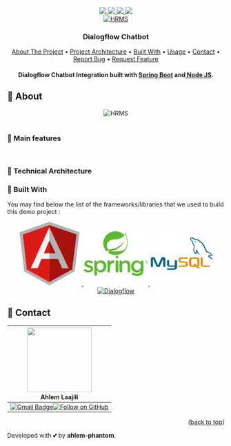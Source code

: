 <div id="top" align="center">
  <div id="badges">

   <a href="https://github.com/ahlem-phantom/microservice-project/graphs/contributors">
    <img src="https://img.shields.io/github/contributors/ahlem-phantom/microservice-project.svg?style=for-the-badge"/>
  </a>

  <a href="https://github.com/ahlem-phantom/microservice-project/issues">
    <img src="https://img.shields.io/github/issues/ahlem-phantom/microservice-project?style=for-the-badge"/>
  </a>

  <a href="https://github.com/ahlem-phantom/microservice-project/stargazers">
    <img src="https://img.shields.io/github/stars/ahlem-phantom/microservice-project.svg?style=for-the-badge"/>
  </a>
   <a href="https://github.com/ahlem-phantom/microservice-project/network/members">
      <img src="https://img.shields.io/github/forks/ahlem-phantom/microservice-project.svg?style=for-the-badge"/>
    </a>
  </div>
    <a href="https://github.com/ahlem-phantom/microservice-project">
    <img src="https://user-images.githubusercontent.com/78981558/217386518-6f3fe30c-3088-42e1-83d4-1aea3254043b.png" height="240" alt="HRMS">
  </a>


<h3 align="center">Dialogflow Chatbot</h3>
  
<p align="center">
    <a href="#-about-the-project">About The Project</a> •
    <a href="#-project-technical-architecture">Project Architecture</a> •
    <a href="#-built-with">Built With</a> •
    <a href="#-usage">Usage</a> •
    <a href="#-contact">Contact</a> •
    <a href="https://github.com/ahlem-phantom/microservice-project/issues">Report Bug</a> •
    <a href="https://github.com/ahlem-phantom/microservice-project/issues">Request Feature</a>
  </p>
  <h4 align="center">Dialogflow Chatbot Integration built with  
    <a href="https://www.java.com/" target="_blank">Spring Boot</a>
  and<a href="https://www.java.com/" target="_blank"> Node JS</a>.</h4>

 </div>
 </div>



<!-- ABOUT THE PROJECT -->
## 📃 About 
<div id="top" align="center">
 <img src="https://user-images.githubusercontent.com/78981558/217397517-6eb42a8e-fe89-4a8f-914a-54fc56e9aa7d.png" height="500" alt="HRMS">
<br><br>
</div>

 ### 📜 Main features
<br> 



### 📐 Technical Architecture 



### 🚀 Built With

You may find below the list of the frameworks/libraries that we used to build this demo project :
<br/>

 <div align="center">
    <a href="https://angular.io">
   <img src="https://github.com/devicons/devicon/blob/master/icons/angularjs/angularjs-original.svg" title="MySQL" alt="MySQL" width="150" height="150"/>
   </a>
   <a href="https://spring.io/projects/spring-boot">
   <img src="https://github.com/devicons/devicon/blob/master/icons/spring/spring-original-wordmark.svg" title="Spring" alt="Srping" width="150" height="150"/>
  </a>
  
   <a href="https://www.mysql.com/fr">
   <img src="https://github.com/devicons/devicon/blob/master/icons/mysql/mysql-original-wordmark.svg" title="MySQL" alt="MySQL" width="150" height="150"/>
   </a>
     

   
   <a href="https://cloud.google.com/dialogflow/docs">
   <img src="https://dem.tools/sites/default/files/2021-10/dialogflow.png" title="Dialogflow" alt="Dialogflow" width="150" height="150"/>
   </a>


   <br>
  </div>



<!-- CONTACT -->
## 💌 Contact

| <img src="https://user-images.githubusercontent.com/78981558/157719496-9aec4730-512f-4188-87ca-8dbe6271ebfc.jpg" width="150" height="150"/>  <br> **Ahlem Laajili**| 
| ------------- | 
|<div align="center"><a href="mailto:ahlem.laajili@esprit.tn"><img src="https://img.shields.io/badge/Gmail-D14836?style=for-the-badge&logo=gmail&logoColor=white" alt="Gmail Badge"/></a><a href="https://github.com/ahlem-phantom"><img title="Follow on GitHub" src="https://img.shields.io/badge/GitHub-100000?style=for-the-badge&logo=github&logoColor=white"/></a></div> |

<p align="right">(<a href="#top">back to top</a>)</p>



Developed with 💕 by **ahlem-phantom**.
